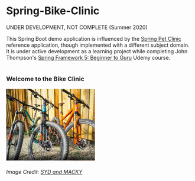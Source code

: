 # Spring-Bike-Clinic
UNDER DEVELOPMENT, NOT COMPLETE (Summer 2020)

This Spring Boot demo application is influenced by the [Spring Pet Clinic](https://github.com/spring-projects/spring-petclinic) 
reference application, though implemented with a different subject domain. It is under active development as a learning project 
while completing John Thompson's 
[Spring Framework 5: Beginner to Guru](https://www.udemy.com/spring-framework-5-beginner-to-guru/?couponCode=GITHUB_SFGPETCLINIC) 
Udemy course.

# 
### Welcome to the Bike Clinic

![Image Credit: Syd and Macky](https://github.com/EricRybarczyk/Spring-Bike-Clinic/blob/develop/bike-clinic-web/src/main/resources/static/resources/images/3bikes_sydandmacky_small.png)
###### Image Credit: [SYD and MACKY](https://www.youtube.com/sydandmacky)
